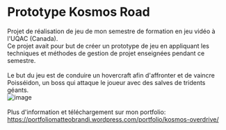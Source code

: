 # Prototype Kosmos Road

Projet de réalisation de jeu de mon semestre de formation en jeu vidéo à l'UQAC (Canada).</br>
Ce projet avait pour but de créer un prototype de jeu en appliquant les techniques et méthodes de gestion de projet enseignées pendant ce semestre.</br></br>
Le but du jeu est de conduire un hovercraft afin d'affronter et de vaincre Poisséidon, un boss qui attaque le joueur avec des salves de tridents géants.
</br>
![image](https://portfoliomatteobrandi.files.wordpress.com/2019/12/kosmos-road-1.png)
</br></br>
Plus d'information et téléchargement sur mon portfolio:
https://portfoliomatteobrandi.wordpress.com/portfolio/kosmos-overdrive/
